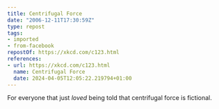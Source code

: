 ```yaml
---
title: Centrifugal Force
date: "2006-12-11T17:30:59Z"
type: repost
tags:
- imported
- from-facebook
repostOf: https://xkcd.com/c123.html
references:
- url: https://xkcd.com/c123.html
  name: Centrifugal Force
  date: 2024-04-05T12:05:22.219794+01:00
---
```

For everyone that just *loved* being told that centrifugal force is fictional.
